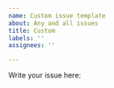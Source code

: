 ```yaml
---
name: Custom issue template
about: Any and all issues
title: Custom
labels: ''
assignees: ''

---
```


Write your issue here:
